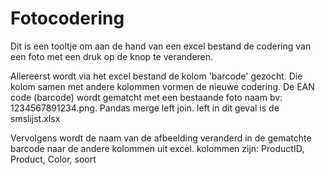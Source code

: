 # Fotocodering
Dit is een tooltje om aan de hand van een excel bestand de codering van een foto met een druk op de knop te veranderen.

Allereerst wordt via het excel bestand de kolom 'barcode' gezocht. Die kolom samen met andere kolommen vormen de nieuwe codering.
De EAN code (barcode) wordt gematcht met een bestaande foto naam bv: 1234567891234.png. Pandas merge left join. left in dit geval is de smslijst.xlsx

Vervolgens wordt de naam van de afbeelding veranderd in de gematchte barcode naar de andere kolommen uit excel.
kolommen zijn: ProductID, Product, Color, soort

